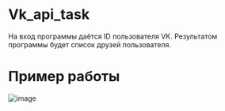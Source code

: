 # Vk_api_task
На вход программы даётся ID пользователя VK.
Результатом программы будет список друзей пользователя.
# Пример работы

![image](https://github.com/Molok0/Vk_api_task/assets/61472202/e29b8699-ec98-4632-af10-ecfedf7f7166)
